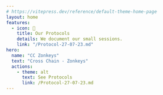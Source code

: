 ```yaml
---
# https://vitepress.dev/reference/default-theme-home-page
layout: home
features:
  - icon: 📜
    title: Our Protocols
    details: We document our small sessions.
    link: "/Protocol-27-07-23.md"
hero:
  name: "CC Zonkeys"
  text: "Cross Chain - Zonkeys"
  actions:
    - theme: alt
      text: See Protocols
      link: /Protocol-27-07-23.md
---
```

